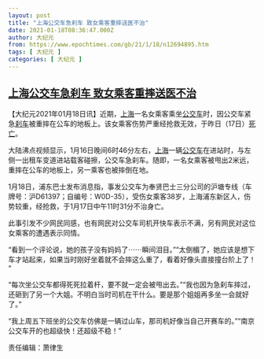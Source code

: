 ```yaml
---
layout: post
title: "上海公交车急刹车 致女乘客重摔送医不治"
date: 2021-01-18T08:36:47.000Z
author: 大纪元
from: https://www.epochtimes.com/gb/21/1/18/n12694895.htm
tags: [ 大纪元 ]
categories: [ 大纪元 ]
---
```

<!--1610959007000-->
[上海公交车急刹车 致女乘客重摔送医不治](https://www.epochtimes.com/gb/21/1/18/n12694895.htm)
------

<div>
<p>【大纪元2021年01月18日讯】近期，<a href="https://www.epochtimes.com/gb/tag/%E4%B8%8A%E6%B5%B7.html">上海</a>一名女乘客乘坐<a href="https://www.epochtimes.com/gb/tag/%E5%85%AC%E4%BA%A4%E8%BD%A6.html">公交车</a>时，因公交车紧急<a href="https://www.epochtimes.com/gb/tag/%E5%88%B9%E8%BD%A6.html">刹车</a>被重摔在公车的地板上。该女乘客伤势严重经抢救无效，于昨日（17日）<a href="https://www.epochtimes.com/gb/tag/%E6%AD%BB%E4%BA%A1.html">死亡</a>。</p><p>大陆沸点视频显示，1月16日晚间6时46分左右，<a href="https://www.epochtimes.com/gb/tag/%E4%B8%8A%E6%B5%B7.html">上海</a>一辆<a href="https://www.epochtimes.com/gb/tag/%E5%85%AC%E4%BA%A4%E8%BD%A6.html">公交车</a>在进站时，与左侧一出租车变道进站载客碰擦，公交车急刹车。随即，一名女乘客被甩出2米远，重摔在公车的地板上，另一乘客也被摔倒在地。</p><p>1月18日，浦东巴士发布消息指，事发公交车为奉贤巴士三分公司的沪塘专线（车牌号：沪D61397；自编号：W0D-35），受伤女乘客38岁，上海浦东新区人，伤势较重，经抢救，于1月17日中午11时31分不治身亡。</p><p>此事引发不少网民同感，也有网民对公交车司机开快车表示不满，另有网民对这位女乘客的遭遇表示同情。</p><p>“看到一个评论说，她的孩子没有妈妈了⋯⋯瞬间泪目。”“太倒楣了，她应该是想下车才站起来，如果当时刚好坐着就不会摔这么重了，看着好像头直接撞台阶上了！ ​”</p><p>“每次坐公交车都得死死拉着杆，要不就一定会被甩出去。”“我也因为急刹车摔过，还砸到了另一个大姐。不明白当时司机在干什么。要是那个姐姐再多坐一会就好了。”</p><p>“我上周五下班坐的公交车仿佛是一辆过山车，那司机好像当自己开赛车的。”“南京公交车开的也超级快！还超级不稳！”</p><p>责任编辑：萧律生</p>
</div>
